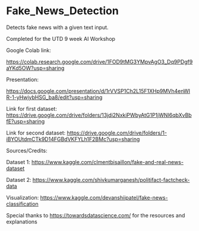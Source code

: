 # Fake_News_Detection
Detects fake news with a given text input.

Completed for the UTD 9 week AI Workshop

Google Colab link:

https://colab.research.google.com/drive/1FOD9tMG3YMpvAgO3_Dq9PDgf9aYKd5OW?usp=sharing

Presentation:

https://docs.google.com/presentation/d/1rVVSP1Ch2L15F1XHp9MVh4enWIR-1-yHwjybHSG_ba8/edit?usp=sharing

Link for first dataset:
https://drive.google.com/drive/folders/13jdi2NxkiPWbyAtG1P1jWNI6qbXvBbfE?usp=sharing

Link for second dataset:
https://drive.google.com/drive/folders/1-iBYOUtdmCTk9D14FGBdVKFYLh1F2BMc?usp=sharing


Sources/Credits:

Dataset 1: https://www.kaggle.com/clmentbisaillon/fake-and-real-news-dataset

Dataset 2: https://www.kaggle.com/shivkumarganesh/politifact-factcheck-data

Visualization: https://www.kaggle.com/devanshiipatel/fake-news-classification

Special thanks to https://towardsdatascience.com/ for the resources and explanations
